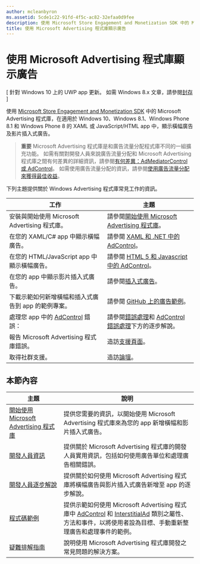 ```yaml
---
author: mcleanbyron
ms.assetid: 5cde1c22-91fd-4f5c-ac82-32efaa0d9fee
description: 使用 Microsoft Store Engagement and Monetization SDK 中的 Microsoft Advertising 程式庫，在您的 XAML 或 JavaScript/HTML app 中顯示橫幅廣告及影片插入式廣告。
title: 使用 Microsoft Advertising 程式庫顯示廣告
---
```


# 使用 Microsoft Advertising 程式庫顯示廣告


\[ 針對 Windows 10 上的 UWP app 更新。 如需 Windows 8.x 文章，請參閱[封存](http://go.microsoft.com/fwlink/p/?linkid=619132) \]

使用 [Microsoft Store Engagement and Monetization SDK](monetize-your-app-with-the-microsoft-store-engagement-and-monetization-sdk.md) 中的 Microsoft Advertising 程式庫，在適用於 Windows 10、Windows 8.1、Windows Phone 8.1 和 Windows Phone 8 的 XAML 或 JavaScript/HTML app 中，顯示橫幅廣告及影片插入式廣告。

> **重要** Microsoft Advertising 程式庫是和廣告流量分配程式庫不同的一組擴充功能。 如需有關對開發人員來說廣告流量分配和 Microsoft Advertising 程式庫之間有何差異的詳細資訊，請參閱[有何差異：AdMediatorControl 或 AdControl](what-is-the-difference-admediatorcontrol-or-adcontrol.md)。 如需使用廣告流量分配的資訊，請參閱[使用廣告流量分配來獲得最佳收益](https://msdn.microsoft.com/windows/uwp/monetize/use-ad-mediation-to-maximize-revenue)。

 
下列主題提供關於 Windows Advertising 程式庫常見工作的資訊。

|  工作    | 主題 |               
|----------|-------|
| 安裝與開始使用 Microsoft Advertising 程式庫。     | 請參閱[開始使用 Microsoft Advertising 程式庫](get-started-with-microsoft-advertising-libraries.md)。        |
| 在您的 XAML/C# app 中顯示橫幅廣告。     | 請參閱 [XAML 和 .NET 中的 AdControl](adcontrol-in-xaml-and--net.md)。        |
| 在您的 HTML/JavaScript app 中顯示橫幅廣告。     | 請參閱 [HTML 5 和 Javascript 中的 AdControl](adcontrol-in-html-5-and-javascript.md)。        |
| 在您的 app 中顯示影片插入式廣告。     |請參閱[插入式廣告](interstitial-ads.md)。       |
| 下載示範如何新增橫幅和插入式廣告到 app 的範例專案。     |請參閱 [GitHub 上的廣告範例](http://aka.ms/githubads)。       |
| 處理您 app 中的 [AdControl](https://msdn.microsoft.com/library/windows/apps/microsoft.advertising.winrt.ui.adcontrol.aspx) 錯誤：     | 請參閱[錯誤處理](error-handling-with-advertising-libraries.md)和 [AdControl 錯誤處理](adcontrol-error-handling.md)下方的逐步解說。       |
| 報告 Microsoft Advertising 程式庫錯誤。     | 造訪[支援頁面](https://go.microsoft.com/fwlink/p/?LinkId=331508)。        |
| 取得社群支援。     | 造訪[論壇](http://go.microsoft.com/fwlink/p/?LinkId=401266)。       |

 

## 本節內容

| 主題                                                                                                       | 說明                 |
|-------------------------------------------------------------------------------------------------------------|-----------------------------|
| [開始使用 Microsoft Advertising 程式庫](get-started-with-microsoft-advertising-libraries.md) |  提供您需要的資訊，以開始使用 Microsoft Advertising 程式庫來為您的 app 新增橫幅和影片插入式廣告。  |
| [開發人員資訊](developer-information.md)        |  提供關於 Microsoft Advertising 程式庫的開發人員實用資訊，包括如何使用廣告單位和處理廣告相關錯誤。    |
| [開發人員逐步解說](developer-walkthroughs.md)     |  提供關於如何使用 Microsoft Advertising 程式庫將橫幅廣告與影片插入式廣告新增至 app 的逐步解說。   |
| [程式碼範例](code-samples.md)         |  提供示範如何使用 Microsoft Advertising 程式庫中 [AdControl](https://msdn.microsoft.com/library/windows/apps/microsoft.advertising.winrt.ui.adcontrol.aspx) 和 [InterstitialAd](https://msdn.microsoft.com/library/windows/apps/microsoft.advertising.winrt.ui.interstitialad.aspx) 類別之屬性、方法和事件，以將使用者設為目標、手動重新整理廣告和處理事件的範例。   |
| [疑難排解指南](troubleshooting-guides.md)      |  說明使用 Microsoft Advertising 程式庫開發之常見問題的解決方案。   |



 

 


<!--HONumber=May16_HO2-->


